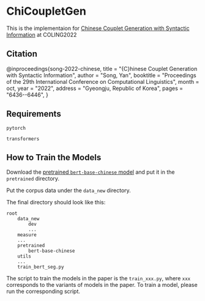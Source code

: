 # ChiCoupletGen

This is the implementaion for [Chinese Couplet Generation with Syntactic Information](https://aclanthology.org/2022.coling-1.560/) at COLING2022

## Citation

@inproceedings{song-2022-chinese,
    title = "{C}hinese Couplet Generation with Syntactic Information",
    author = "Song, Yan",
    booktitle = "Proceedings of the 29th International Conference on Computational Linguistics",
    month = oct,
    year = "2022",
    address = "Gyeongju, Republic of Korea",
    pages = "6436--6446",
}

## Requirements

```pytorch```

```transformers```

## How to Train the Models

Download the [pretrained ```bert-base-chinese``` model](https://huggingface.co/bert-base-chinese/tree/main) and put it in the ```pretrained``` directory.

Put the corpus data under the ```data_new``` directory.

The final directory should look like this:

```
root
    data_new
        dev
        ...
    measure
    ...
    pretrained
        bert-base-chinese
    utils
    ...
    train_bert_seg.py
```

The script to train the models in the paper is the ```train_xxx.py```, where ```xxx``` corresponds to the variants of models in the paper. To train a model, please run the corresponding script.
